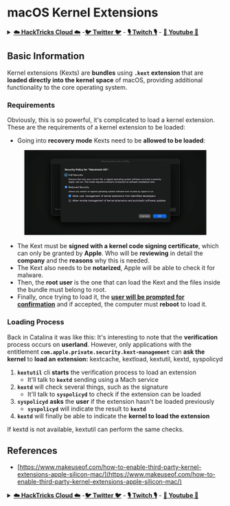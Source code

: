 # macOS Kernel Extensions

<details>

<summary><a href="https://cloud.hacktricks.xyz/pentesting-cloud/pentesting-cloud-methodology"><strong>☁️ HackTricks Cloud ☁️</strong></a> -<a href="https://twitter.com/hacktricks_live"><strong>🐦 Twitter 🐦</strong></a> - <a href="https://www.twitch.tv/hacktricks_live/schedule"><strong>🎙️ Twitch 🎙️</strong></a> - <a href="https://www.youtube.com/@hacktricks_LIVE"><strong>🎥 Youtube 🎥</strong></a></summary>

* Do you work in a **cybersecurity company**? Do you want to see your **company advertised in HackTricks**? or do you want to have access to the **latest version of the PEASS or download HackTricks in PDF**? Check the [**SUBSCRIPTION PLANS**](https://github.com/sponsors/carlospolop)!
* Discover [**The PEASS Family**](https://opensea.io/collection/the-peass-family), our collection of exclusive [**NFTs**](https://opensea.io/collection/the-peass-family)
* Get the [**official PEASS & HackTricks swag**](https://peass.creator-spring.com)
* **Join the** [**💬**](https://emojipedia.org/speech-balloon/) [**Discord group**](https://discord.gg/hRep4RUj7f) or the [**telegram group**](https://t.me/peass) or **follow** me on **Twitter** [**🐦**](https://github.com/carlospolop/hacktricks/tree/7af18b62b3bdc423e11444677a6a73d4043511e9/\[https:/emojipedia.org/bird/README.md)[**@carlospolopm**](https://twitter.com/hacktricks\_live)**.**
* **Share your hacking tricks by submitting PRs to the** [**hacktricks repo**](https://github.com/carlospolop/hacktricks) **and** [**hacktricks-cloud repo**](https://github.com/carlospolop/hacktricks-cloud).

</details>

## Basic Information

Kernel extensions (Kexts) are **bundles** using **`.kext` extension** that are **loaded directly into the kernel space** of macOS, providing additional functionality to the core operating system.

### Requirements

Obviously, this is so powerful, it's complicated to load a kernel extension. These are the requirements of a kernel extension to be loaded:

* Going into **recovery mode** Kexts need to be **allowed to be loaded**:

<figure><img src="../../../.gitbook/assets/image (2) (1).png" alt=""><figcaption></figcaption></figure>

* The Kext must be **signed with a kernel code signing certificate**, which can only be granted by **Apple**. Who will be **reviewing** in detail the **company** and the **reasons** why this is needed.
* The Kext also needs to be **notarized**, Apple will be able to check it for malware.
* Then, the **root user** is the one that can load the Kext and the files inside the bundle must belong to root.
* Finally, once trying to load it, the [**user will be prompted for confirmation**](https://developer.apple.com/library/archive/technotes/tn2459/\_index.html) and if accepted, the computer must **reboot** to load it.

### Loading Process

Back in Catalina it was like this: It's interesting to note that the **verification** process occurs on **userland**. However, only applications with the entitlement **`com.apple.private.security.kext-management`** can **ask the kernel** to **load an extension:** kextcache, kextload, kextutil, kextd, syspolicyd

1. **`kextutil`** cli **starts** the verification process to load an extension
   * It'll talk to **`kextd`** sending using a Mach service
2. **`kextd`** will check several things, such as the signature
   * It'll talk to **`syspolicyd`** to check if the extension can be loaded
3. **`syspolicyd`** **asks** the **user** if the extension hasn't be loaded previously
   * **`syspolicyd`** will indicate the result to **`kextd`**
4. **`kextd`** will finally be able to indicate the **kernel to load the extension**

If kextd is not available, kextutil can perform the same checks.

## References

* [https://www.makeuseof.com/how-to-enable-third-party-kernel-extensions-apple-silicon-mac/](https://www.makeuseof.com/how-to-enable-third-party-kernel-extensions-apple-silicon-mac/)

<details>

<summary><a href="https://cloud.hacktricks.xyz/pentesting-cloud/pentesting-cloud-methodology"><strong>☁️ HackTricks Cloud ☁️</strong></a> -<a href="https://twitter.com/hacktricks_live"><strong>🐦 Twitter 🐦</strong></a> - <a href="https://www.twitch.tv/hacktricks_live/schedule"><strong>🎙️ Twitch 🎙️</strong></a> - <a href="https://www.youtube.com/@hacktricks_LIVE"><strong>🎥 Youtube 🎥</strong></a></summary>

* Do you work in a **cybersecurity company**? Do you want to see your **company advertised in HackTricks**? or do you want to have access to the **latest version of the PEASS or download HackTricks in PDF**? Check the [**SUBSCRIPTION PLANS**](https://github.com/sponsors/carlospolop)!
* Discover [**The PEASS Family**](https://opensea.io/collection/the-peass-family), our collection of exclusive [**NFTs**](https://opensea.io/collection/the-peass-family)
* Get the [**official PEASS & HackTricks swag**](https://peass.creator-spring.com)
* **Join the** [**💬**](https://emojipedia.org/speech-balloon/) [**Discord group**](https://discord.gg/hRep4RUj7f) or the [**telegram group**](https://t.me/peass) or **follow** me on **Twitter** [**🐦**](https://github.com/carlospolop/hacktricks/tree/7af18b62b3bdc423e11444677a6a73d4043511e9/\[https:/emojipedia.org/bird/README.md)[**@carlospolopm**](https://twitter.com/hacktricks\_live)**.**
* **Share your hacking tricks by submitting PRs to the** [**hacktricks repo**](https://github.com/carlospolop/hacktricks) **and** [**hacktricks-cloud repo**](https://github.com/carlospolop/hacktricks-cloud).

</details>
